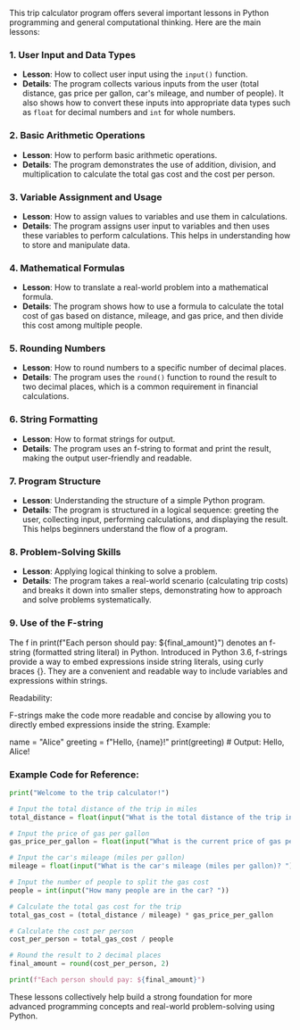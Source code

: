 This trip calculator program offers several important lessons in Python programming and general computational thinking. Here are the main lessons:

### 1. **User Input and Data Types**
   - **Lesson**: How to collect user input using the `input()` function.
   - **Details**: The program collects various inputs from the user (total distance, gas price per gallon, car's mileage, and number of people). It also shows how to convert these inputs into appropriate data types such as `float` for decimal numbers and `int` for whole numbers.

### 2. **Basic Arithmetic Operations**
   - **Lesson**: How to perform basic arithmetic operations.
   - **Details**: The program demonstrates the use of addition, division, and multiplication to calculate the total gas cost and the cost per person.

### 3. **Variable Assignment and Usage**
   - **Lesson**: How to assign values to variables and use them in calculations.
   - **Details**: The program assigns user input to variables and then uses these variables to perform calculations. This helps in understanding how to store and manipulate data.

### 4. **Mathematical Formulas**
   - **Lesson**: How to translate a real-world problem into a mathematical formula.
   - **Details**: The program shows how to use a formula to calculate the total cost of gas based on distance, mileage, and gas price, and then divide this cost among multiple people.

### 5. **Rounding Numbers**
   - **Lesson**: How to round numbers to a specific number of decimal places.
   - **Details**: The program uses the `round()` function to round the result to two decimal places, which is a common requirement in financial calculations.

### 6. **String Formatting**
   - **Lesson**: How to format strings for output.
   - **Details**: The program uses an f-string to format and print the result, making the output user-friendly and readable.

### 7. **Program Structure**
   - **Lesson**: Understanding the structure of a simple Python program.
   - **Details**: The program is structured in a logical sequence: greeting the user, collecting input, performing calculations, and displaying the result. This helps beginners understand the flow of a program.

### 8. **Problem-Solving Skills**
   - **Lesson**: Applying logical thinking to solve a problem.
   - **Details**: The program takes a real-world scenario (calculating trip costs) and breaks it down into smaller steps, demonstrating how to approach and solve problems systematically.

### 9. **Use of the F-string**

The f in print(f"Each person should pay: ${final_amount}") denotes an f-string (formatted string literal) in Python. Introduced in Python 3.6, f-strings provide a way to embed expressions inside string literals, using curly braces {}. They are a convenient and readable way to include variables and expressions within strings.

Readability:

F-strings make the code more readable and concise by allowing you to directly embed expressions inside the string.
Example:

name = "Alice"
greeting = f"Hello, {name}!"
print(greeting)  # Output: Hello, Alice!

### Example Code for Reference:

```python
print("Welcome to the trip calculator!")

# Input the total distance of the trip in miles
total_distance = float(input("What is the total distance of the trip in miles? "))

# Input the price of gas per gallon
gas_price_per_gallon = float(input("What is the current price of gas per gallon? $"))

# Input the car's mileage (miles per gallon)
mileage = float(input("What is the car's mileage (miles per gallon)? "))

# Input the number of people to split the gas cost
people = int(input("How many people are in the car? "))

# Calculate the total gas cost for the trip
total_gas_cost = (total_distance / mileage) * gas_price_per_gallon

# Calculate the cost per person
cost_per_person = total_gas_cost / people

# Round the result to 2 decimal places
final_amount = round(cost_per_person, 2)

print(f"Each person should pay: ${final_amount}")
```

These lessons collectively help build a strong foundation for more advanced programming concepts and real-world problem-solving using Python.
